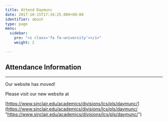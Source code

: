 ```yaml
---
title: Attend Daymunc
date: 2017-10-15T17:34:25.000+00:00
identifier: about
type: page
menu:
  sidebar:
    pre: "<i class='fa fa-university'></i>"
    weight: 2

---
```

## Attendance Information

***

Our website has moved!

Please visit our new website at

[https://www.sinclair.edu/academics/divisions/lcs/pls/daymunc/](https://www.sinclair.edu/academics/divisions/lcs/pls/daymunc/ "https://www.sinclair.edu/academics/divisions/lcs/pls/daymunc/")